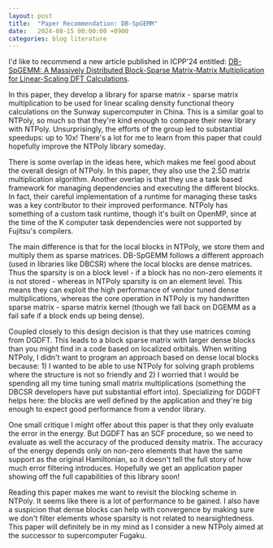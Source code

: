 ```yaml
---
layout: post
title:  "Paper Recommendation: DB-SpGEMM"
date:   2024-08-15 00:00:00 +0900
categories: blog literature
---
```


I'd like to recommend a new article published in ICPP'24 entitled: [DB-SpGEMM: A Massively Distributed Block-Sparse Matrix-Matrix Multiplication for Linear-Scaling DFT Calculations](https://doi.org/10.1145/3673038.3673159).

In this paper, they develop a library for sparse matrix - sparse matrix multiplication to be used for linear scaling density functional theory calculations on the Sunway supercomputer in China. This is a similar goal to NTPoly, so much so that they're kind enough to compare their new library with NTPoly. Unsurprisingly, the efforts of the group led to substantial speedups: up to 10x! There's a lot for me to learn from this paper that could hopefully improve the NTPoly library someday.

There is some overlap in the ideas here, which makes me feel good about the overall design of NTPoly. In this paper, they also use the 2.5D matrix multiplication algorithm. Another overlap is that they use a task based framework for managing dependencies and executing the different blocks. In fact, their careful implementation of a runtime for managing these tasks was a key contributor to their improved performance. NTPoly has something of a custom task runtime, though it's built on OpenMP, since at the time of the K computer task dependencies were not supported by Fujitsu's compilers.

The main difference is that for the local blocks in NTPoly, we store them and multiply them as sparse matrices. DB-SpGEMM follows a different approach (used in libraries like DBCSR) where the local blocks are dense matrices. Thus the sparsity is on a block level - if a block has no non-zero elements it is not stored - whereas in NTPoly sparsity is on an element level. This means they can exploit the high performance of vendor tuned dense multiplications, whereas the core operation in NTPoly is my handwritten sparse matrix - sparse matrix kernel (though we fall back on DGEMM as a fail safe if a block ends up being dense).

Coupled closely to this design decision is that they use matrices coming from DGDFT. This leads to a block sparse matrix with larger dense blocks than you might find in a code based on localized orbitals. When writing NTPoly, I didn't want to program an approach based on dense local blocks because: 1) I wanted to be able to use NTPoly for solving graph problems where the structure is not so friendly and 2) I worried that I would be spending all my time tuning small matrix multiplications (something the DBCSR developers have put substantial effort into). Specializing for DGDFT helps here: the blocks are well defined by the application and they're big enough to expect good performance from a vendor library.

One small critique I might offer about this paper is that they only evaluate the error in the energy. But DGDFT has an SCF procedure, so we need to evaluate as well the accuracy of the produced density matrix. The accuracy of the energy depends only on non-zero elements that have the same support as the original Hamiltonian, so it doesn't tell the full story of how much error filtering introduces. Hopefully we get an application paper showing off the full capabilities of this library soon!

Reading this paper makes me want to revisit the blocking scheme in NTPoly. It seems like there is a lot of performance to be gained. I also have a suspicion that dense blocks can help with convergence by making sure we don't filter elements whose sparsity is not related to nearsightedness. This paper will definitely be in my mind as I consider a new NTPoly aimed at the successor to supercomputer Fugaku.

